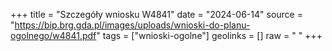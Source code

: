 +++
title = "Szczegóły wniosku W4841"
date = "2024-06-14"
source = "https://bip.brg.gda.pl/images/uploads/wnioski-do-planu-ogolnego/w4841.pdf"
tags = ["wnioski-ogolne"]
geolinks = []
raw = " "
+++





